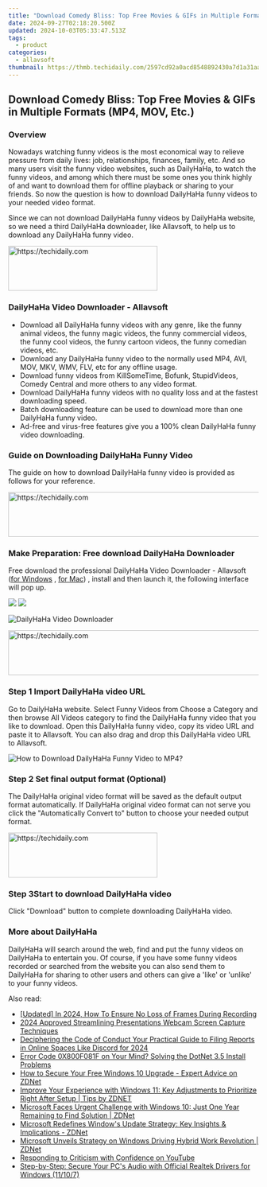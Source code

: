 ```yaml
---
title: "Download Comedy Bliss: Top Free Movies & GIFs in Multiple Formats (MP4, MOV, Etc.)"
date: 2024-09-27T02:18:20.500Z
updated: 2024-10-03T05:33:47.513Z
tags:
  - product
categories:
  - allavsoft
thumbnail: https://thmb.techidaily.com/2597cd92a0acd8548892430a7d1a31aad74db81001d653dab278938ebfa823a1.jpg
---
```


## Download Comedy Bliss: Top Free Movies & GIFs in Multiple Formats (MP4, MOV, Etc.)

### Overview

Nowadays watching funny videos is the most economical way to relieve pressure from daily lives: job, relationships, finances, family, etc. And so many users visit the funny video websites, such as DailyHaHa, to watch the funny videos, and among which there must be some ones you think highly of and want to download them for offline playback or sharing to your friends. So now the question is how to download DailyHaHa funny videos to your needed video format.

Since we can not download DailyHaHa funny videos by DailyHaHa website, so we need a third DailyHaHa downloader, like Allavsoft, to help us to download any DailyHaHa funny video.

<!-- affiliate ads begin -->
<a href="https://aligracehair.sjv.io/c/5597632/1880972/19272" target="_top" id="1880972">
  <img src="//a.impactradius-go.com/display-ad/19272-1880972" border="0" alt="https://techidaily.com" width="300" height="90"/>
</a>
<img height="0" width="0" src="https://aligracehair.sjv.io/i/5597632/1880972/19272" style="position:absolute;visibility:hidden;" border="0" />
<!-- affiliate ads end -->

### DailyHaHa Video Downloader - Allavsoft

* Download all DailyHaHa funny videos with any genre, like the funny animal videos, the funny magic videos, the funny commercial videos, the funny cool videos, the funny cartoon videos, the funny comedian videos, etc.
* Download any DailyHaHa funny video to the normally used MP4, AVI, MOV, MKV, WMV, FLV, etc for any offline usage.
* Download funny videos from KillSomeTime, Bofunk, StupidVideos, Comedy Central and more others to any video format.
* Download DailyHaHa funny videos with no quality loss and at the fastest downloading speed.
* Batch downloading feature can be used to download more than one DailyHaHa funny video.
* Ad-free and virus-free features give you a 100% clean DailyHaHa funny video downloading.

### Guide on Downloading DailyHaHa Funny Video

The guide on how to download DailyHaHa funny video is provided as follows for your reference.

<!-- affiliate ads begin -->
<a href="https://appsumo.8odi.net/c/5597632/2043617/7443" target="_top" id="2043617">
  <img src="//a.impactradius-go.com/display-ad/7443-2043617" border="0" alt="https://techidaily.com" width="728" height="90"/>
</a>
<img height="0" width="0" src="https://appsumo.8odi.net/i/5597632/2043617/7443" style="position:absolute;visibility:hidden;" border="0" />
<!-- affiliate ads end -->

### Make Preparation: Free download DailyHaHa Downloader

Free download the professional DailyHaHa Video Downloader - Allavsoft ([for Windows](https://tools.techidaily.com/allavsoft/products/) , [for Mac](https://tools.techidaily.com/allavsoft/products/)) , install and then launch it, the following interface will pop up.

[![](https://www.allavsoft.com/how-to/../images/how-to/free-download-win.jpg)](https://tools.techidaily.com/allavsoft/products/) [![](https://www.allavsoft.com/how-to/../images/how-to/free-download-mac.jpg)](https://tools.techidaily.com/allavsoft/products/)

![DailyHaHa Video Downloader](https://www.allavsoft.com/how-to/../images/allavsoft/screen-shot-600.jpg)

<!-- affiliate ads begin -->
<a href="https://appsumo.8odi.net/c/5597632/2044585/7443" target="_top" id="2044585">
  <img src="//a.impactradius-go.com/display-ad/7443-2044585" border="0" alt="https://techidaily.com" width="728" height="90"/>
</a>
<img height="0" width="0" src="https://appsumo.8odi.net/i/5597632/2044585/7443" style="position:absolute;visibility:hidden;" border="0" />
<!-- affiliate ads end -->

### Step 1 Import DailyHaHa video URL

Go to DailyHaHa website. Select Funny Videos from Choose a Category and then browse All Videos category to find the DailyHaHa funny video that you like to download. Open this DailyHaHa funny video, copy its video URL and paste it to Allavsoft. You can also drag and drop this DailyHaHa video URL to Allavsoft.

![How to Download DailyHaHa Funny Video to MP4?](https://www.allavsoft.com/how-to/../images/how-to/download-rtmp-video/download-rtmp-video.jpg)

### Step 2 Set final output format (Optional)

The DailyHaHa original video format will be saved as the default output format automatically. If DailyHaHa original video format can not serve you click the "Automatically Convert to" button to choose your needed output format.

<!-- affiliate ads begin -->
<a href="https://aligracehair.sjv.io/c/5597632/2080312/19272" target="_top" id="2080312">
  <img src="//a.impactradius-go.com/display-ad/19272-2080312" border="0" alt="https://techidaily.com" width="300" height="90"/>
</a>
<img height="0" width="0" src="https://aligracehair.sjv.io/i/5597632/2080312/19272" style="position:absolute;visibility:hidden;" border="0" />
<!-- affiliate ads end -->

### Step 3Start to download DailyHaHa video

Click "Download" button to complete downloading DailyHaHa video.

### More about DailyHaHa

DailyHaHa will search around the web, find and put the funny videos on DailyHaHa to entertain you. Of course, if you have some funny videos recorded or searched from the website you can also send them to DailyHaHa for sharing to other users and others can give a 'like' or 'unlike' to your funny videos.

<ins class="adsbygoogle"
     style="display:block"
     data-ad-format="autorelaxed"
     data-ad-client="ca-pub-7571918770474297"
     data-ad-slot="1223367746"></ins>

<ins class="adsbygoogle"
     style="display:block"
     data-ad-client="ca-pub-7571918770474297"
     data-ad-slot="8358498916"
     data-ad-format="auto"
     data-full-width-responsive="true"></ins>

<span class="atpl-alsoreadstyle">Also read:</span>
<div><ul>
<li><a href="https://screen-capture.techidaily.com/updated-in-2024-how-to-ensure-no-loss-of-frames-during-recording/"><u>[Updated] In 2024, How To Ensure No Loss of Frames During Recording</u></a></li>
<li><a href="https://on-screen-recording.techidaily.com/2024-approved-streamlining-presentations-webcam-screen-capture-techniques/"><u>2024 Approved Streamlining Presentations Webcam Screen Capture Techniques</u></a></li>
<li><a href="https://discord-videos.techidaily.com/deciphering-the-code-of-conduct-your-practical-guide-to-filing-reports-in-online-spaces-like-discord-for-2024/"><u>Deciphering the Code of Conduct Your Practical Guide to Filing Reports in Online Spaces Like Discord for 2024</u></a></li>
<li><a href="https://common-error.techidaily.com/1723209210125-error-code-0x800f081f-on-your-mind-solving-the-dotnet-35-install-problems/"><u>Error Code 0X800F081F on Your Mind? Solving the DotNet 3.5 Install Problems</u></a></li>
<li><a href="https://win-outstanding.techidaily.com/how-to-secure-your-free-windows-10-upgrade-expert-advice-on-zdnet/"><u>How to Secure Your Free Windows 10 Upgrade - Expert Advice on ZDNet</u></a></li>
<li><a href="https://win-outstanding.techidaily.com/improve-your-experience-with-windows-11-key-adjustments-to-prioritize-right-after-setup-tips-by-zdnet/"><u>Improve Your Experience with Windows 11: Key Adjustments to Prioritize Right After Setup | Tips by ZDNET</u></a></li>
<li><a href="https://win-outstanding.techidaily.com/microsoft-faces-urgent-challenge-with-windows-10-just-one-year-remaining-to-find-solution-zdnet/"><u>Microsoft Faces Urgent Challenge with Windows 10: Just One Year Remaining to Find Solution | ZDNet</u></a></li>
<li><a href="https://win-outstanding.techidaily.com/microsoft-redefines-windows-update-strategy-key-insights-and-implications-zdnet/"><u>Microsoft Redefines Window's Update Strategy: Key Insights & Implications - ZDNet</u></a></li>
<li><a href="https://win-outstanding.techidaily.com/microsoft-unveils-strategy-on-windows-driving-hybrid-work-revolution-zdnet/"><u>Microsoft Unveils Strategy on Windows Driving Hybrid Work Revolution | ZDNet</u></a></li>
<li><a href="https://youtube-web.techidaily.com/nding-to-criticism-with-confidence-on-youtube/"><u>Responding to Criticism with Confidence on YouTube</u></a></li>
<li><a href="https://hardware-help.techidaily.com/step-by-step-secure-your-pcs-audio-with-official-realtek-drivers-for-windows-11107/"><u>Step-by-Step: Secure Your PC's Audio with Official Realtek Drivers for Windows (11/10/7)</u></a></li>
</ul></div>

